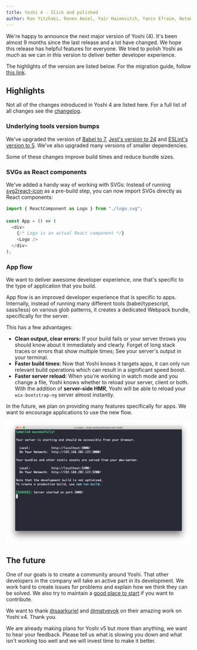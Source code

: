 ```yaml
---
title: Yoshi 4 - Slick and polished
author: Ran Yitzhaki, Ronen Amiel, Yair Haimovitch, Yaniv Efraim, Netanel Gilad, Artem Yavorsky
---
```


We're happy to announce the next major version of Yoshi (4). It's been almost 9 months since the last release and a lot have changed. We hope this release has helpful features for everyone. We tried to polish Yoshi as much as we can in this version to deliver better developer experience.

The highlights of the version are listed below. For the migration guide, follow [this link](https://github.com/wix/yoshi/blob/master/docs/migration/version-4.md).

## Highlights

Not all of the changes introduced in Yoshi 4 are listed here. For a full list of all changes see the [changelog](https://github.com/wix/yoshi/blob/master/CHANGELOG.md).

### Underlying tools version bumps

We've upgraded the version of [Babel to 7](https://babeljs.io/blog/2018/08/27/7.0.0), [Jest's version to 24](https://jestjs.io/blog/2019/01/25/jest-24-refreshing-polished-typescript-friendly) and [ESLint's version to 5](https://eslint.org/blog/2018/06/eslint-v5.0.0-released). We've also upgraded many versions of smaller dependencies.

Some of these changes improve build times and reduce bundle sizes.

### SVGs as React components

We've added a handy way of working with SVGs: Instead of running [svg2react-icon](https://github.com/wix/svg2react-icon) as a pre-build step, you can now import SVGs directly as React components:

```js
import { ReactComponent as Logo } from "./logo.svg";

const App = () => (
  <div>
    {/* Logo is an actual React component */}
    <Logo />
  </div>
);
```

### App flow

We want to deliver awesome developer experience, one that's specific to the type of application that you build.

App flow is an improved developer experience that is specific to apps. Internally, instead of running many different tools (babel/typescript, sass/less) on various glob patterns, it creates a dedicated Webpack bundle, specifically for the server.

This has a few advantages:

- **Clean output, clear errors:** If your build fails or your server throws you should know about it immediately and clearly. Forget of long stack traces or errors that show multiple times; See your server's output in your terminal.
- **Faster build times:** Now that Yoshi knows it targets apps, it can only run relevant build operations which can result in a significant speed boost.
- **Faster server reload:** When you're working in watch mode and you change a file, Yoshi knows whether to reload your server, client or both. With the addition of **server-side HMR**, Yoshi will be able to reload your `wix-bootstrap-ng` server almost instantly.

In the future, we plan on providing many features specifically for apps. We want to encourage applications to use the new flow.

![A terminal showing the new app flow](assets/24-app-flow.png)

## The future

One of our goals is to create a community around Yoshi. That other developers in the company will take an active part in its development. We work hard to create issues for problems and explain how we think they can be solved. We also try to maintain a [good place to start](https://github.com/wix/yoshi/blob/master/CONTRIBUTING.md) if you want to contribute.

We want to thank [@saarkuriel](https://github.com/saarkuriel) and [@matveyok](https://github.com/matveyok) on their amazing work on Yoshi v4. Thank you.

We are already making plans for Yoshi v5 but more than anything, we want to hear your feedback. Please tell us what is slowing you down and what isn't working too well and we will invest time to make it better.
